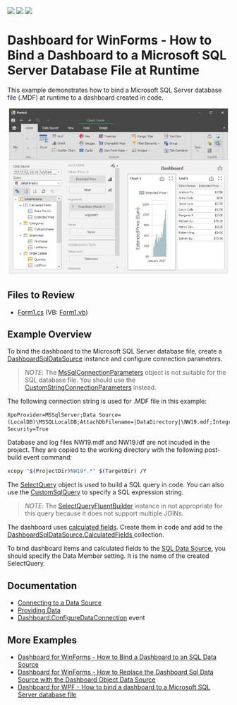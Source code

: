 <!-- default badges list -->
![](https://img.shields.io/endpoint?url=https://codecentral.devexpress.com/api/v1/VersionRange/198263101/19.1.3%2B)
[![](https://img.shields.io/badge/Open_in_DevExpress_Support_Center-FF7200?style=flat-square&logo=DevExpress&logoColor=white)](https://supportcenter.devexpress.com/ticket/details/T828589)
[![](https://img.shields.io/badge/📖_How_to_use_DevExpress_Examples-e9f6fc?style=flat-square)](https://docs.devexpress.com/GeneralInformation/403183)
<!-- default badges end -->

# Dashboard for WinForms - How to Bind a Dashboard to a Microsoft SQL Server Database File at Runtime

This example demonstrates how to bind a Microsoft SQL Server database file (.MDF) at runtime to a dashboard created in code.

![screenshot](/images/screenshot.png)

<!-- default file list -->
## Files to Review

* [Form1.cs](./CS/BindToMsSqlDatabaseFileExample/Form1.cs) (VB: [Form1.vb](./VB/BindToMsSqlDatabaseFileExample/Form1.vb))
<!-- default file list end -->

## Example Overview

To bind the dashboard to the Microsoft SQL Server database file, create a [DashboardSqlDataSource](https://docs.devexpress.com/Dashboard/DevExpress.DashboardCommon.DashboardSqlDataSource) instance and configure connection parameters. 

>_NOTE_: The [MsSqlConnectionParameters](https://docs.devexpress.com/CoreLibraries/DevExpress.DataAccess.ConnectionParameters.MsSqlConnectionParameters) object is not suitable for the SQL database file. You should use the [CustomStringConnectionParameters](https://docs.devexpress.com/CoreLibraries/DevExpress.DataAccess.ConnectionParameters.CustomStringConnectionParameters) instead.

The following connection string is used for .MDF file in this example:

```code
XpoProvider=MSSqlServer;Data Source=(LocalDB)\MSSQLLocalDB;AttachDbFilename=|DataDirectory|\NW19.mdf;Integrated Security=True
```

Database and log files NW19.mdf and NW19.ldf are not incuded in the project. They are copied to the working directory with the following post-build event command:

```sh
xcopy "$(ProjectDir)NW19*.*" $(TargetDir) /Y
```

The [SelectQuery](https://docs.devexpress.com/CoreLibraries/DevExpress.DataAccess.Sql.SelectQuery) object is used to build a SQL query in code. You can also use the [CustomSqlQuery](https://docs.devexpress.com/CoreLibraries/DevExpress.DataAccess.Sql.CustomSqlQuery) to specify a SQL expression string.

>_NOTE_: The [SelectQueryFluentBuilder](https://docs.devexpress.com/CoreLibraries/DevExpress.DataAccess.Sql.SelectQueryFluentBuilder) instance in not appropriate for this query because it does not support multiple JOINs.

The dashboard uses [calculated fields](https://docs.devexpress.com/Dashboard/16134). Create them in code and add to the [DashboardSqlDataSource.CalculatedFields ](https://docs.devexpress.com/Dashboard/DevExpress.DashboardCommon.DashboardSqlDataSource.CalculatedFields) collection.

To bind dashboard items and calculated fields to the [SQL Data Source](https://docs.devexpress.com/Dashboard/16151), you should specify the Data Member setting. It is the name of the created SelectQuery.

## Documentation

* [Connecting to a Data Source](https://docs.devexpress.com/Dashboard/116879)
* [Providing Data](https://docs.devexpress.com/Dashboard/12146)
* [Dashboard.ConfigureDataConnection](https://docs.devexpress.com/Dashboard/DevExpress.DashboardCommon.Dashboard.ConfigureDataConnection) event

## More Examples

* [Dashboard for WinForms - How to Bind a Dashboard to an SQL Data Source](https://github.com/DevExpress-Examples/how-to-bind-a-dashboard-to-a-sql-database-using-dashboardsqldatasource-e5107)
* [Dashboard for WinForms - How to Replace the Dashboard Sql Data Source with the Dashboard Object Data Source](https://github.com/DevExpress-Examples/how-to-replace-dashboardsqldatasource-with-dashboardobjectdatasource-with-filtered-data-t556647)
* [Dashboard for WPF - How to bind a dashboard to a Microsoft SQL Server database file](https://github.com/DevExpress-Examples/wpf-dashboard-how-to-bind-to-sql-database-file)
